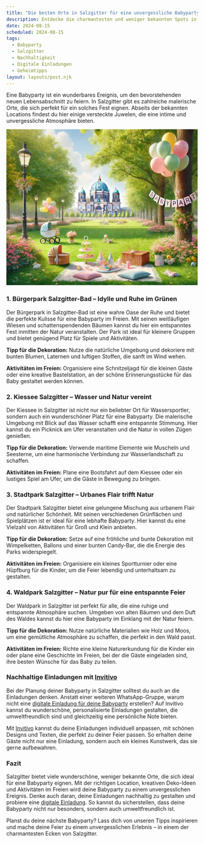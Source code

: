 ```yaml
---
title: "Die besten Orte in Salzgitter für eine unvergessliche Babyparty: Geheimtipps und kreative Ideen"
description: Entdecke die charmantesten und weniger bekannten Spots in Salzgitter für eine einzigartige Babyparty, inklusive nachhaltiger Dekorationstipps und personalisierten digitalen Einladungen.
date: 2024-08-15
scheduled: 2024-08-15
tags:
  - Babyparty
  - Salzgitter
  - Nachhaltigkeit
  - Digitale Einladungen
  - Geheimtipps
layout: layouts/post.njk
---
```


Eine Babyparty ist ein wunderbares Ereignis, um den bevorstehenden neuen Lebensabschnitt zu feiern. In Salzgitter gibt es zahlreiche malerische Orte, die sich perfekt für ein solches Fest eignen. Abseits der bekannten Locations findest du hier einige versteckte Juwelen, die eine intime und unvergessliche Atmosphäre bieten.

![Babyparty im Park](/img/picnic-park.webp)

### 1. **Bürgerpark Salzgitter-Bad – Idylle und Ruhe im Grünen**

Der Bürgerpark in Salzgitter-Bad ist eine wahre Oase der Ruhe und bietet die perfekte Kulisse für eine Babyparty im Freien. Mit seinen weitläufigen Wiesen und schattenspendenden Bäumen kannst du hier ein entspanntes Fest inmitten der Natur veranstalten. Der Park ist ideal für kleinere Gruppen und bietet genügend Platz für Spiele und Aktivitäten.

**Tipp für die Dekoration:** Nutze die natürliche Umgebung und dekoriere mit bunten Blumen, Laternen und luftigen Stoffen, die sanft im Wind wehen.

**Aktivitäten im Freien:** Organisiere eine Schnitzeljagd für die kleinen Gäste oder eine kreative Bastelstation, an der schöne Erinnerungsstücke für das Baby gestaltet werden können.

### 2. **Kiessee Salzgitter – Wasser und Natur vereint**

Der Kiessee in Salzgitter ist nicht nur ein beliebter Ort für Wassersportler, sondern auch ein wunderschöner Platz für eine Babyparty. Die malerische Umgebung mit Blick auf das Wasser schafft eine entspannte Stimmung. Hier kannst du ein Picknick am Ufer veranstalten und die Natur in vollen Zügen genießen.

**Tipp für die Dekoration:** Verwende maritime Elemente wie Muscheln und Seesterne, um eine harmonische Verbindung zur Wasserlandschaft zu schaffen.

**Aktivitäten im Freien:** Plane eine Bootsfahrt auf dem Kiessee oder ein lustiges Spiel am Ufer, um die Gäste in Bewegung zu bringen.

### 3. **Stadtpark Salzgitter – Urbanes Flair trifft Natur**

Der Stadtpark Salzgitter bietet eine gelungene Mischung aus urbanem Flair und natürlicher Schönheit. Mit seinen verschiedenen Grünflächen und Spielplätzen ist er ideal für eine lebhafte Babyparty. Hier kannst du eine Vielzahl von Aktivitäten für Groß und Klein anbieten.

**Tipp für die Dekoration:** Setze auf eine fröhliche und bunte Dekoration mit Wimpelketten, Ballons und einer bunten Candy-Bar, die die Energie des Parks widerspiegelt.

**Aktivitäten im Freien:** Organisiere ein kleines Sportturnier oder eine Hüpfburg für die Kinder, um die Feier lebendig und unterhaltsam zu gestalten.

### 4. **Waldpark Salzgitter – Natur pur für eine entspannte Feier**

Der Waldpark in Salzgitter ist perfekt für alle, die eine ruhige und entspannte Atmosphäre suchen. Umgeben von alten Bäumen und dem Duft des Waldes kannst du hier eine Babyparty im Einklang mit der Natur feiern.

**Tipp für die Dekoration:** Nutze natürliche Materialien wie Holz und Moos, um eine gemütliche Atmosphäre zu schaffen, die perfekt in den Wald passt.

**Aktivitäten im Freien:** Richte eine kleine Naturerkundung für die Kinder ein oder plane eine Geschichte im Freien, bei der die Gäste eingeladen sind, ihre besten Wünsche für das Baby zu teilen.

### **Nachhaltige Einladungen mit [Invitivo](https://invitivo.com/create)**

Bei der Planung deiner Babyparty in Salzgitter solltest du auch an die Einladungen denken. Anstatt einer weiteren WhatsApp-Gruppe, warum nicht eine [digitale Einladung für deine Babyparty](https://invitivo.com/) erstellen? Auf Invitivo kannst du wunderschöne, personalisierte Einladungen gestalten, die umweltfreundlich sind und gleichzeitig eine persönliche Note bieten.

Mit [Invitivo](https://invitivo.com/) kannst du deine Einladungen individuell anpassen, mit schönen Designs und Texten, die perfekt zu deiner Feier passen. So erhalten deine Gäste nicht nur eine Einladung, sondern auch ein kleines Kunstwerk, das sie gerne aufbewahren.

### **Fazit**

Salzgitter bietet viele wunderschöne, weniger bekannte Orte, die sich ideal für eine Babyparty eignen. Mit der richtigen Location, kreativen Deko-Ideen und Aktivitäten im Freien wird deine Babyparty zu einem unvergesslichen Ereignis. Denke auch daran, deine Einladungen nachhaltig zu gestalten und probiere eine [digitale Einladung](https://invitivo.com). So kannst du sicherstellen, dass deine Babyparty nicht nur besonders, sondern auch umweltfreundlich ist.

Planst du deine nächste Babyparty? Lass dich von unseren Tipps inspirieren und mache deine Feier zu einem unvergesslichen Erlebnis – in einem der charmantesten Ecken von Salzgitter.
